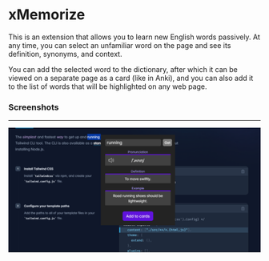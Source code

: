 # xMemorize

This is an extension that allows you to learn new English words passively. At any time, you can select an unfamiliar word on the page and see its definition, synonyms, and context.

You can add the selected word to the dictionary, after which it can be viewed on a separate page as a card (like in Anki), and you can also add it to the list of words that will be highlighted on any web page.

### Screenshots

---

![1712595870661](image/README/1712595870661.png)
